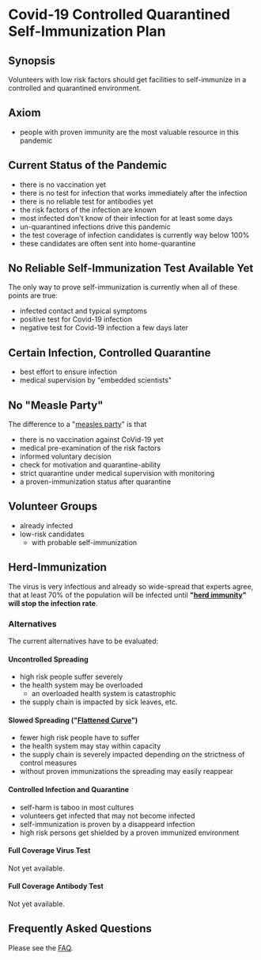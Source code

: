 # Covid-19 Controlled Quarantined Self-Immunization Plan

## Synopsis

Volunteers with low risk factors should get facilities to self-immunize in a controlled and quarantined environment.

## Axiom

- people with proven immunity are the most valuable resource in this pandemic

## Current Status of the Pandemic

- there is no vaccination yet
- there is no test for infection that works immediately after the infection
- there is no reliable test for antibodies yet
- the risk factors of the infection are known
- most infected don't know of their infection for at least some days
- un-quarantined infections drive this pandemic
- the test coverage of infection candidates is currently way below 100%
- these candidates are often sent into home-quarantine

## No Reliable Self-Immunization Test Available Yet

The only way to prove self-immunization is currently when all of these points are true:

* infected contact and typical symptoms
* positive test for Covid-19 infection
* negative test for Covid-19 infection a few days later

## Certain Infection, Controlled Quarantine

- best effort to ensure infection
- medical supervision by "embedded scientists"

## No "Measle Party"

The difference to a "[measles party](https://en.wikipedia.org/wiki/Pox_party)" is that

- there is no vaccination against CoVid-19 yet
- medical pre-examination of the risk factors
- informed voluntary decision
- check for motivation and quarantine-ability
- strict quarantine under medical supervision with monitoring
- a proven-immunization status after quarantine

## Volunteer Groups

- already infected
- low-risk candidates
  - with probable self-immunization

## Herd-Immunization

The virus is very infectious and already so wide-spread that experts agree, that at least 70% of the population will be infected until **"[herd immunity](https://en.wikipedia.org/wiki/Herd_immunity)" will stop the infection rate**.

### Alternatives

The current alternatives have to be evaluated:

#### Uncontrolled Spreading

- high risk people suffer severely
- the health system may be overloaded
  - an overloaded health system is catastrophic
- the supply chain is impacted by sick leaves, etc.

#### Slowed Spreading ("[Flattened Curve](https://flattenthecurve.com)")

- fewer high risk people have to suffer
- the health system may stay within capacity
- the supply chain is severely impacted depending on the strictness of control measures
- without proven immunizations the spreading may easily reappear

#### Controlled Infection and Quarantine

- self-harm is taboo in most cultures
- volunteers get infected that may not become infected
- self-immunization is proven by a disappeard infection
- high risk persons get shielded by a proven immunized environment

#### Full Coverage Virus Test

Not yet available.

#### Full Coverage Antibody Test

Not yet available.

## Frequently Asked Questions

Please see the [FAQ](FAQ.md).
